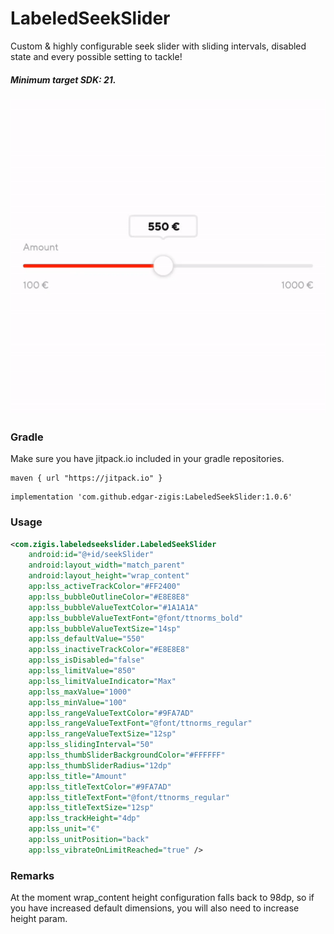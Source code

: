 # LabeledSeekSlider

Custom & highly configurable seek slider with sliding intervals, disabled state and every possible setting to tackle!
##### Minimum target SDK: 21.

![alt text](https://github.com/edgar-zigis/LabeledSeekSlider/blob/main/sample-slide.gif?raw=true)

### Gradle
Make sure you have jitpack.io included in your gradle repositories.

```
maven { url "https://jitpack.io" }
```
```
implementation 'com.github.edgar-zigis:LabeledSeekSlider:1.0.6'
```
### Usage
``` xml
<com.zigis.labeledseekslider.LabeledSeekSlider
    android:id="@+id/seekSlider"
    android:layout_width="match_parent"
    android:layout_height="wrap_content"
    app:lss_activeTrackColor="#FF2400"
    app:lss_bubbleOutlineColor="#E8E8E8"
    app:lss_bubbleValueTextColor="#1A1A1A"
    app:lss_bubbleValueTextFont="@font/ttnorms_bold"
    app:lss_bubbleValueTextSize="14sp"
    app:lss_defaultValue="550"
    app:lss_inactiveTrackColor="#E8E8E8"
    app:lss_isDisabled="false"
    app:lss_limitValue="850"
    app:lss_limitValueIndicator="Max"
    app:lss_maxValue="1000"
    app:lss_minValue="100"
    app:lss_rangeValueTextColor="#9FA7AD"
    app:lss_rangeValueTextFont="@font/ttnorms_regular"
    app:lss_rangeValueTextSize="12sp"
    app:lss_slidingInterval="50"
    app:lss_thumbSliderBackgroundColor="#FFFFFF"
    app:lss_thumbSliderRadius="12dp"
    app:lss_title="Amount"
    app:lss_titleTextColor="#9FA7AD"
    app:lss_titleTextFont="@font/ttnorms_regular"
    app:lss_titleTextSize="12sp"
    app:lss_trackHeight="4dp"
    app:lss_unit="€"
    app:lss_unitPosition="back"
    app:lss_vibrateOnLimitReached="true" />
```
### Remarks
At the moment wrap_content height configuration falls back to 98dp, so if you have increased default dimensions, you will also need to increase height param.
